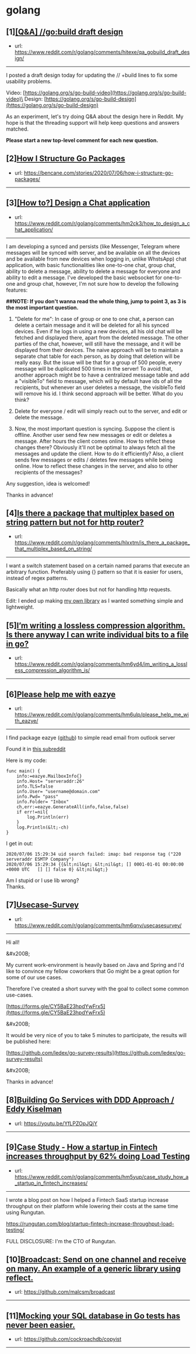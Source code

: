 # golang
## [1][[Q&amp;A] //go:build draft design](https://www.reddit.com/r/golang/comments/hitexe/qa_gobuild_draft_design/)
- url: https://www.reddit.com/r/golang/comments/hitexe/qa_gobuild_draft_design/
---
I posted a draft design today for updating the // +build lines to fix some usability problems. 

Video: [https://golang.org/s/go-build-video](https://golang.org/s/go-build-video)\
Design: [https://golang.org/s/go-build-design](https://golang.org/s/go-build-design)

As an experiment, let's try doing Q&amp;A about the design here in Reddit.
My hope is that the threading support will help keep questions and answers matched.

**Please start a new top-level comment for each new question.**
## [2][How I Structure Go Packages](https://www.reddit.com/r/golang/comments/hm34kq/how_i_structure_go_packages/)
- url: https://bencane.com/stories/2020/07/06/how-i-structure-go-packages/
---

## [3][[How to?] Design a Chat application](https://www.reddit.com/r/golang/comments/hm2ck3/how_to_design_a_chat_application/)
- url: https://www.reddit.com/r/golang/comments/hm2ck3/how_to_design_a_chat_application/
---
I am developing a synced and persists (like Messenger, Telegram where messages will be synced with server, and be available on all the devices and be available from new devices when logging in, unlike WhstsApp) chat application, with basic functionalities like one-to-one chat, group chat, ability to delete a message, ability to delete a message for everyone and ability to edit a message. 
I've developed the basic websocket for one-to-one and group chat, however, I'm not sure how to develop the following features:

****##NOTE: If you don't wanna read the whole thing, jump to point 3, as 3 is the most important question.****

1. "Delete for me": In case of group or one to one chat, a person can delete a certain message and it will be deleted for all his synced devices. Even if he logs in using a new devices, all his old chat will be fetched and displayed there, apart from the deleted message. The other parties of the chat, however, will still have the message, and it will be displayed from their devices.
The naive approach will be to maintain a separate chat table for each person, as by doing that deletion will be really easy.
But the issue will be that for a group of 500 people, every message will be duplicated 500 times in the server!
To avoid that, another approach might be to have a centralized message table and add a "visibleTo" field to message, which will by default have ids of all the recipients, but whenever an user deletes a message, the visibleTo field will remove his id. I think second approach will be better. What do you think?
2. Delete for everyone / edit will simply reach out to the server, and edit or delete the message.

3. Now, the most important question is syncing.
Suppose the client is offline. Another user send few new messages or edit or deletes a message. After hours the client comes online. How to reflect these changes there? Obviously it'll not be optimal to always fetch all the messages and update the client. How to do it efficiently? Also, a client sends few messages or edits / deletes few messages while being online. How to reflect these changes in the server, and also to other recipients of the messages?

Any suggestion, idea is welcomed!

Thanks in advance!
## [4][Is there a package that multiplex based on string pattern but not for http router?](https://www.reddit.com/r/golang/comments/hlxxtm/is_there_a_package_that_multiplex_based_on_string/)
- url: https://www.reddit.com/r/golang/comments/hlxxtm/is_there_a_package_that_multiplex_based_on_string/
---
I want a switch statement based on a certain named params that execute an arbitrary function. Preferably using {} pattern so that it is easier for users, instead of regex patterns.

Basically what an http router does but not for handling http requests.

Edit: I ended up making [my own library]( https://github.com/didip/switcheroo ) as I wanted something simple and lightweight.
## [5][I’m writing a lossless compression algorithm. Is there anyway I can write individual bits to a file in go?](https://www.reddit.com/r/golang/comments/hm6yd4/im_writing_a_lossless_compression_algorithm_is/)
- url: https://www.reddit.com/r/golang/comments/hm6yd4/im_writing_a_lossless_compression_algorithm_is/
---

## [6][Please help me with eazye](https://www.reddit.com/r/golang/comments/hm6ulp/please_help_me_with_eazye/)
- url: https://www.reddit.com/r/golang/comments/hm6ulp/please_help_me_with_eazye/
---
I find package eazye ([github](https://github.com/jprobinson/eazye)) to simple read email from outlook server

Found it in [this subreddit](https://www.reddit.com/r/golang/comments/3eqy9y/receiving_emails_in_go/)

Here is my code:

    func main() {
    	info:=eazye.MailboxInfo{}
    	info.Host= "serveraddr:26"
    	info.TLS=false
    	info.User= "username@domain.com"
    	info.Pwd= "pass"
    	info.Folder= "Inbox"
    	ch,err:=eazye.GenerateAll(info,false,false)
    	if err!=nil{
    		log.Println(err)
    	}
    	log.Println(&lt;-ch)
    }

I get in out:

    2020/07/06 15:29:34 uid search failed: imap: bad response tag ("220 serveraddr ESMTP Company")
    2020/07/06 15:29:34 {{&lt;nil&gt; &lt;nil&gt; [] 0001-01-01 00:00:00 +0000 UTC   [] [] false 0} &lt;nil&gt;}

Am I stupid or I use lib wrong?  
Thanks.
## [7][Usecase-Survey](https://www.reddit.com/r/golang/comments/hm6qnv/usecasesurvey/)
- url: https://www.reddit.com/r/golang/comments/hm6qnv/usecasesurvey/
---
Hi all!

&amp;#x200B;

My current work-environment is heavily based on Java and Spring and I'd like to convince my fellow coworkers that Go might be a great option for some of our use cases.

Therefore I've created a short survey with the goal to collect some common use-cases.

[https://forms.gle/CY5BaE23hpdYwFrx5](https://forms.gle/CY5BaE23hpdYwFrx5)

&amp;#x200B;

It would be very nice of you to take 5 minutes to participate, the results will be published here:

[https://github.com/ledex/go-survey-results](https://github.com/ledex/go-survey-results)

&amp;#x200B;

Thanks in advance!
## [8][Building Go Services with DDD Approach / Eddy Kiselman](https://www.reddit.com/r/golang/comments/hlj8dc/building_go_services_with_ddd_approach_eddy/)
- url: https://youtu.be/YfLPZOpJQjY
---

## [9][Case Study - How a startup in Fintech increases throughput by 62% doing Load Testing](https://www.reddit.com/r/golang/comments/hm5yup/case_study_how_a_startup_in_fintech_increases/)
- url: https://www.reddit.com/r/golang/comments/hm5yup/case_study_how_a_startup_in_fintech_increases/
---
I wrote a blog post on how I helped a Fintech SaaS startup increase throughput on their platform while lowering their costs at the same time using Rungutan.

https://rungutan.com/blog/startup-fintech-increase-throughput-load-testing/

FULL DISCLOSURE: I'm the CTO of Rungutan.
## [10][Broadcast: Send on one channel and receive on many. An example of a generic library using reflect.](https://www.reddit.com/r/golang/comments/hm5iuw/broadcast_send_on_one_channel_and_receive_on_many/)
- url: https://github.com/malcsm/broadcast
---

## [11][Mocking your SQL database in Go tests has never been easier.](https://www.reddit.com/r/golang/comments/hlhj8v/mocking_your_sql_database_in_go_tests_has_never/)
- url: https://github.com/cockroachdb/copyist
---

